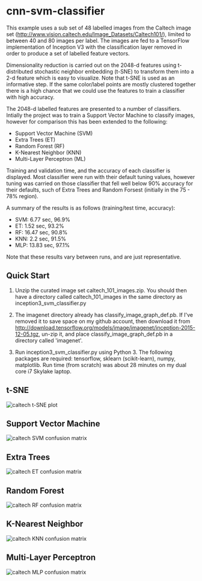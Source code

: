 # cnn-svm-classifier

This example uses a sub set of 48 labelled images from the Caltech image
set (http://www.vision.caltech.edu/Image_Datasets/Caltech101/),
limited to between 40 and 80 images per label. The images are fed to a
TensorFlow implementation of Inception V3 with the classification layer
removed in order to produce a set of labelled feature vectors.

Dimensionality reduction is carried out on the 2048-d features using
t-distributed stochastic neighbor embedding (t-SNE) to transform them
into a 2-d feature which is easy to visualize. Note that t-SNE is used
as an informative step. If the same color/label points are mostly
clustered together there is a high chance that we could use the features
to train a classifier with high accuracy.

The 2048-d labelled features are presented to a number of classifiers.
Intially the project was to train a Support Vector Machine to
classify images, however for comparison this has been extended to the
following:

* Support Vector Machine (SVM)
* Extra Trees (ET)
* Random Forest (RF)
* K-Nearest Neighbor (KNN)
* Multi-Layer Perceptron (ML)

Training and validation time, and the accuracy of each classifier is
displayed. Most classifier were run with their default tuning values,
however tuning was carried on those classifier that fell well below 90%
accuracy for their defaults, such of Extra Trees and Random Forsest
(initially in the 75 - 78% region).

A summary of the results is as follows (training/test time, accuracy):

* SVM: 6.77 sec, 96.9%
* ET: 1.52 sec, 93.2%
* RF: 16.47 sec, 90.8%
* KNN: 2.2 sec, 91.5%
* MLP: 13.83 sec, 97.1%

Note that these results vary between runs, and are just representative.

## Quick Start

1. Unzip the curated image set caltech_101_images.zip. You should then
have a directory called caltech_101_images in the same directory as
inception3_svm_classifier.py

2. The imagenet directory already has classify_image_graph_def.pb. If I've
removed it to save space on my github account, then download it from
http://download.tensorflow.org/models/image/imagenet/inception-2015-12-05.tgz,
un-zip it, and place classify_image_graph_def.pb in a directory called 'imagenet'.

3. Run inception3_svm_classifier.py using Python 3. The following packages
are required: tensorflow, sklearn (scikit-learn), numpy, matplotlib.
Run time (from scratch) was about 28 minutes on my dual core i7 Skylake
laptop.


## t-SNE

![caltech t-SNE plot](assets/t_sne.png)

## Support Vector Machine

![caltech SVM confusion matrix](assets/svm_cm.png)

## Extra Trees

![caltech ET confusion matrix](assets/et_cm.png)

## Random Forest

![caltech RF confusion matrix](assets/rf_cm.png)

## K-Nearest Neighbor

![caltech KNN confusion matrix](assets/knn_cm.png)

## Multi-Layer Perceptron

![caltech MLP confusion matrix](assets/mlp_cm.png)
